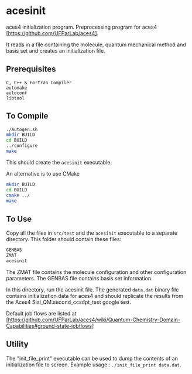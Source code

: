 acesinit
========

aces4 initialization program.
Preprocessing program for aces4 [https://github.com/UFParLab/aces4].

It reads in a file containing the molecule, quantum mechanical method and basis set and creates an initialization file.

Prerequisites
-------------
```
C, C++ & Fortran Compiler
automake
autoconf
libtool
```

To Compile
----------
```BASH
./autogen.sh
mkdir BUILD
cd BUILD
../configure
make 
```
This should create the ```acesinit``` executable.

An alternative is to use CMake
```BASH
mkdir BUILD
cd BUILD
cmake ../
make 
```

To Use
------
Copy all the files in ```src/test``` and the ```acesinit``` executable to a separate directory. This folder should contain these files:
```BASH
GENBAS
ZMAT
acesinit
```
The ZMAT file contains the molecule configuration and other configuration parameters.
The GENBAS file contains basis set information.

In this directory, run the acesinit file.
The generated ```data.dat``` binary file contains initialization data for aces4
and should replicate the results from the Aces4 Sial_QM.second_ccsdpt_test
google test.

Default job flows are listed at [https://github.com/UFParLab/aces4/wiki/Quantum-Chemistry-Domain-Capabilities#ground-state-jobflows]

Utility
-------
The "init_file_print" executable can be used to dump the contents of an initialization file to screen. Example usage : ```./init_file_print data.dat```.


